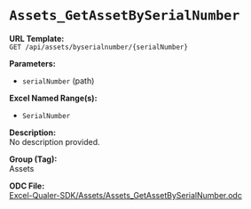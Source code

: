 # `Assets_GetAssetBySerialNumber`

**URL Template:**  
`GET /api/assets/byserialnumber/{serialNumber}`

**Parameters:**  
- `serialNumber` (path)

**Excel Named Range(s):**  
- `SerialNumber`

**Description:**  
No description provided.

**Group (Tag):**  
Assets

**ODC File:**  
[Excel-Qualer-SDK/Assets/Assets_GetAssetBySerialNumber.odc](https://github.com/Johnson-Gage-Inspection-Inc/qualer-sdk-odc/blob/main/Excel-Qualer-SDK/Assets/Assets_GetAssetBySerialNumber.odc)
